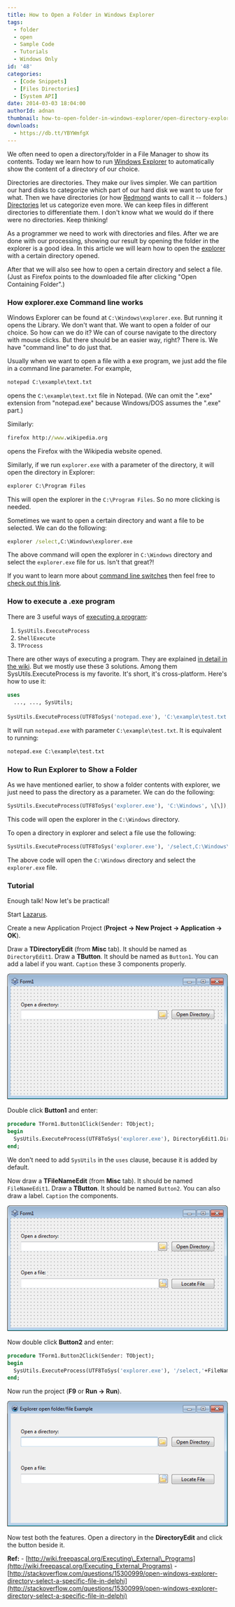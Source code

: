 ```yaml
---
title: How to Open a Folder in Windows Explorer
tags:
  - folder
  - open
  - Sample Code
  - Tutorials
  - Windows Only
id: '48'
categories:
  - [Code Snippets]
  - [Files Directories]
  - [System API]
date: 2014-03-03 18:04:00
authorId: adnan
thumbnail: how-to-open-folder-in-windows-explorer/open-directory-explorer-thumb.gif
downloads:
  - https://db.tt/YBYWmfgX
---
```


We often need to open a directory/folder in a File Manager to show its contents. Today we learn how to run [Windows Explorer](http://en.wikipedia.org/wiki/File_Explorer) to automatically show the content of a directory of our choice.
<!-- more -->


Directories are directories. They make our lives simpler. We can partition our hard disks to categorize which part of our hard disk we want to use for what. Then we have directories (or how [Redmond](http://en.wikipedia.org/wiki/Redmond,_Washington#Economy) wants to call it -- folders.) [Directories](http://en.wikipedia.org/wiki/Directory_%28computing%29) let us categorize even more. We can keep files in different directories to differentiate them. I don't know what we would do if there were no directories. Keep thinking!

As a programmer we need to work with directories and files. After we are done with our processing, showing our result by opening the folder in the explorer is a good idea. In this article we will learn how to open the [explorer](http://en.wikipedia.org/wiki/File_Explorer) with a certain directory opened.

After that we will also see how to open a certain directory and select a file. (Just as Firefox points to the downloaded file after clicking "Open Containing Folder".)


### How explorer.exe Command line works

Windows Explorer can be found at `C:\Windows\explorer.exe`. But running it opens the Library. We don't want that. We want to open a folder of our choice. So how can we do it? We can of course navigate to the directory with mouse clicks. But there should be an easier way, right? There is. We have "command line" to do just that.

Usually when we want to open a file with a exe program, we just add the file in a command line parameter. For example,

```bat
notepad C:\example\text.txt
```

opens the `C:\example\text.txt` file in Notepad. (We can omit the ".exe" extension from "notepad.exe" because Windows/DOS assumes the ".exe" part.)

Similarly:

```bat
firefox http://www.wikipedia.org
```

opens the Firefox with the Wikipedia website opened.

Similarly, if we run `explorer.exe` with a parameter of the directory, it will open the directory in Explorer:

```bat
explorer C:\Program Files
```

This will open the explorer in the `C:\Program Files`. So no more clicking is needed.

Sometimes we want to open a certain directory and want a file to be selected. We can do the following:

```bat
explorer /select,C:\Windows\explorer.exe
```

The above command will open the explorer in `C:\Windows` directory and select the `explorer.exe` file for us. Isn't that great?!

If you want to learn more about [command line switches](http://support.microsoft.com/kb/130510) then feel free to [check out this link](http://support.microsoft.com/kb/130510).


### How to execute a .exe program

There are 3 useful ways of [executing a program](http://wiki.freepascal.org/Executing_External_Programs):

1.  `SysUtils.ExecuteProcess`
2.  `ShellExecute`
3.  `TProcess`


There are other ways of executing a program. They are explained [in detail in the wiki](http://wiki.freepascal.org/Executing_External_Programs). But we mostly use these 3 solutions. Among them SysUtils.ExecuteProcess is my favorite. It's short, it's cross-platform. Here's how to use it:

```pascal
uses
  ..., ..., SysUtils;

SysUtils.ExecuteProcess(UTF8ToSys('notepad.exe'), 'C:\example\test.txt', \[\]);
```

It will run `notepad.exe` with parameter `C:\example\test.txt`. It is equivalent to running:

```pascal
notepad.exe C:\example\test.txt
```


### How to Run Explorer to Show a Folder

As we have mentioned earlier, to show a folder contents with explorer, we just need to pass the directory as a parameter. We can do the following:

```pascal
SysUtils.ExecuteProcess(UTF8ToSys('explorer.exe'), 'C:\Windows', \[\]);
```

This code will open the explorer in the `C:\Windows` directory.

To open a directory in explorer and select a file use the following:

```pascal
SysUtils.ExecuteProcess(UTF8ToSys('explorer.exe'), '/select,C:\Windows\explorer.exe', \[\]);
```

The above code will open the `C:\Windows` directory and select the `explorer.exe` file.


### Tutorial

Enough talk! Now let's be practical!

Start [Lazarus](http://www.lazarus.freepascal.org/).

Create a new Application Project (**Project -> New Project -> Application -> OK**).

Draw a **TDirectoryEdit** (from **Misc** tab). It should be named as `DirectoryEdit1`. Draw a **TButton**. It should be named as `Button1`. You can add a label if you want. `Caption` these 3 components properly.


![](how-to-open-folder-in-windows-explorer/open-directory-explorer-lazarus-1.gif)


Double click **Button1** and enter:

```pascal
procedure TForm1.Button1Click(Sender: TObject);
begin
  SysUtils.ExecuteProcess(UTF8ToSys('explorer.exe'), DirectoryEdit1.Directory, \[\]);
end;
```

We don't need to add `SysUtils` in the `uses` clause, because it is added by default.

Now draw a **TFileNameEdit** (from **Misc** tab). It should be named `FileNameEdit1`. Draw a **TButton**. It should be named `Button2`. You can also draw a label. `Caption` the components.


![](how-to-open-folder-in-windows-explorer/open-directory-explorer-lazarus-2.gif)


Now double click **Button2** and enter:

```pascal
procedure TForm1.Button2Click(Sender: TObject);
begin
  SysUtils.ExecuteProcess(UTF8ToSys('explorer.exe'), '/select,'+FileNameEdit1.FileName, \[\]);
end;
```

Now run the project (**F9** or **Run -> Run**).


![](how-to-open-folder-in-windows-explorer/open-directory-explorer-lazarus-3.gif)


Now test both the features. Open a directory in the **DirectoryEdit** and click the button beside it.


**Ref:**
\- [http://wiki.freepascal.org/Executing\_External\_Programs](http://wiki.freepascal.org/Executing_External_Programs)
\- [http://stackoverflow.com/questions/15300999/open-windows-explorer-directory-select-a-specific-file-in-delphi](http://stackoverflow.com/questions/15300999/open-windows-explorer-directory-select-a-specific-file-in-delphi)
